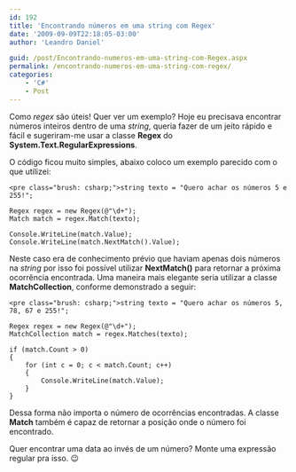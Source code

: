 ```yaml
---
id: 192
title: 'Encontrando números em uma string com Regex'
date: '2009-09-09T22:18:05-03:00'
author: 'Leandro Daniel'

guid: /post/Encontrando-numeros-em-uma-string-com-Regex.aspx
permalink: /encontrando-numeros-em-uma-string-com-regex/
categories:
    - 'C#'
    - Post
---
```


Como *regex* são úteis! Quer ver um exemplo? Hoje eu precisava encontrar números inteiros dentro de uma *string*, queria fazer de um jeito rápido e fácil e sugeriram-me usar a classe **Regex** do **System.Text.RegularExpressions**.

O código ficou muito simples, abaixo coloco um exemplo parecido com o que utilizei:

```
<pre class="brush: csharp;">string texto = "Quero achar os números 5 e 255!";

Regex regex = new Regex(@"\d+");
Match match = regex.Match(texto);

Console.WriteLine(match.Value);
Console.WriteLine(match.NextMatch().Value);
```

Neste caso era de conhecimento prévio que haviam apenas dois números na *string* por isso foi possível utilizar **NextMatch()** para retornar a próxima ocorrência encontrada. Uma maneira mais elegante seria utilizar a classe **MatchCollection**, conforme demonstrado a seguir:

```
<pre class="brush: csharp;">string texto = "Quero achar os números 5, 78, 67 e 255!";

Regex regex = new Regex(@"\d+");
MatchCollection match = regex.Matches(texto);

if (match.Count > 0)
{
    for (int c = 0; c < match.Count; c++)
    {
        Console.WriteLine(match.Value); 
    }
}
```

Dessa forma não importa o número de ocorrências encontradas. A classe **Match** também é capaz de retornar a posição onde o número foi encontrado.

Quer encontrar uma data ao invés de um número? Monte uma expressão regular pra isso. 😉